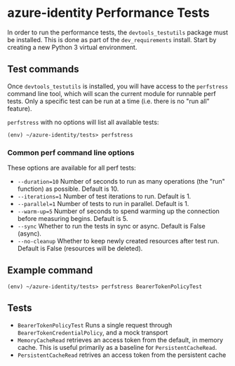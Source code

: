 # azure-identity Performance Tests

In order to run the performance tests, the `devtools_testutils` package must be installed. This is done as part of the
`dev_requirements` install. Start by creating a new Python 3 virtual environment.

## Test commands

Once `devtools_testutils` is installed, you will have access to the `perfstress` command line tool, which will scan the
current module for runnable perf tests. Only a specific test can be run at a time (i.e. there is no "run all" feature).

`perfstress` with no options will list all available tests: 
```
(env) ~/azure-identity/tests> perfstress
```

### Common perf command line options
These options are available for all perf tests:
- `--duration=10` Number of seconds to run as many operations (the "run" function) as possible. Default is 10.
- `--iterations=1` Number of test iterations to run. Default is 1.
- `--parallel=1` Number of tests to run in parallel. Default is 1.
- `--warm-up=5` Number of seconds to spend warming up the connection before measuring begins. Default is 5.
- `--sync` Whether to run the tests in sync or async. Default is False (async).
- `--no-cleanup` Whether to keep newly created resources after test run. Default is False (resources will be deleted).

## Example command
```
(env) ~/azure-identity/tests> perfstress BearerTokenPolicyTest
```

## Tests
- `BearerTokenPolicyTest` Runs a single request through `BearerTokenCredentialPolicy`,
  and a mock transport
- `MemoryCacheRead` retrieves an access token from the default, in memory cache.
  This is useful primarily as a baseline for `PersistentCacheRead`.
- `PersistentCacheRead` retrives an access token from the persistent cache

